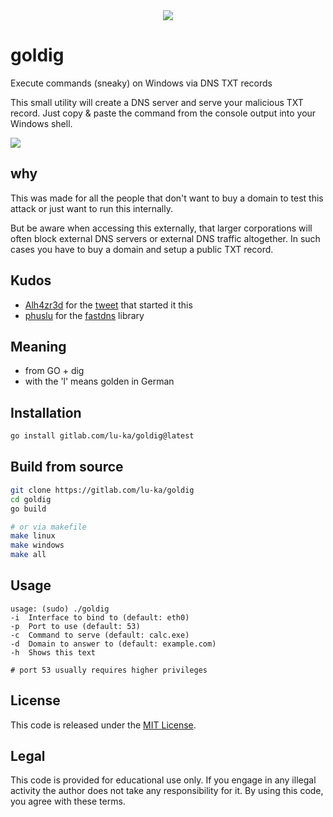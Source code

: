 <div align="center">
    <img src="https://gitlab.com/lu-ka/goldig/-/raw/main/goldig.png">
</div>

# goldig
Execute commands (sneaky) on Windows via DNS TXT records

This small utility will create a DNS server and serve your malicious TXT record. Just copy & paste the command from the console output into your Windows shell. 

<img src="https://gitlab.com/lu-ka/goldig/-/raw/main/run.png">

## why
This was made for all the people that don't want to buy a domain to test this attack or just want to run this internally.

But be aware when accessing this externally, that larger corporations will often block external DNS servers or external DNS traffic altogether. In such cases you have to buy a domain and setup a public TXT record.

## Kudos
+ [Alh4zr3d](https://twitter.com/Alh4zr3d) for the [tweet](https://twitter.com/Alh4zr3d/status/1566489367232651264) that started it this
+ [phuslu](https://github.com/phuslu/) for the [fastdns](https://github.com/phuslu/fastdns) library

## Meaning
+ from GO + dig
+ with the 'l' means golden in German

## Installation
```bash
go install gitlab.com/lu-ka/goldig@latest
```
## Build from source
```bash
git clone https://gitlab.com/lu-ka/goldig
cd goldig
go build

# or via makefile
make linux
make windows
make all
```

## Usage
```
usage: (sudo) ./goldig
-i	Interface to bind to (default: eth0)
-p	Port to use (default: 53)
-c	Command to serve (default: calc.exe)
-d	Domain to answer to (default: example.com)
-h	Shows this text

# port 53 usually requires higher privileges
```

## License
This code is released under the [MIT License](https://gitlab.com/lu-ka/goldig/blob/main/LICENSE).

## Legal
This code is provided for educational use only. If you engage in any illegal activity the author does not take any responsibility for it. By using this code, you agree with these terms.
